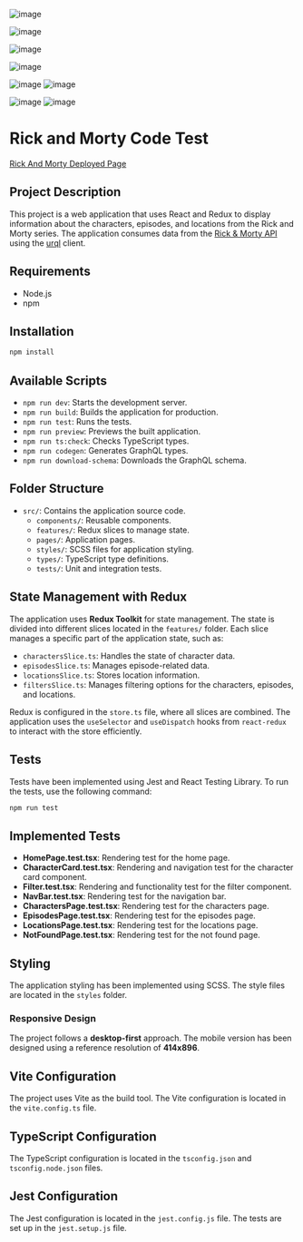 ![image](https://github.com/user-attachments/assets/c18940da-e5bb-4852-9769-be775d10b0f1)

![image](https://github.com/user-attachments/assets/b40fc248-b7bc-4077-ba02-f1fd84ec1cfd)

![image](https://github.com/user-attachments/assets/209a51ae-eac3-403f-a008-6dd2c9d94d6e)

![image](https://github.com/user-attachments/assets/8eedcd8d-f00f-4bcf-91dd-df7c7fa856ac)

![image](https://github.com/user-attachments/assets/c4024680-2f00-4930-8dbd-647cefc32378) ![image](https://github.com/user-attachments/assets/2e45b03a-2075-457c-9e55-b751e180d73c) 

![image](https://github.com/user-attachments/assets/f3fc08f2-2d6d-412a-82c7-48be6d3fcf5f) ![image](https://github.com/user-attachments/assets/84369fbc-1d84-48d3-8201-baa712925b5b)

# Rick and Morty Code Test

[Rick And Morty Deployed Page](https://rickandmorty-bygbz8hyt-gonzalols-projects.vercel.app/)

## Project Description

This project is a web application that uses React and Redux to display information about the characters, episodes, and locations from the Rick and Morty series. The application consumes data from the [Rick & Morty API](https://rickandmortyapi.com/documentation/#graphql) using the [urql](https://formidable.com/open-source/urql/) client.

## Requirements

- Node.js
- npm

## Installation

```bash
npm install
```

## Available Scripts

- `npm run dev`: Starts the development server.
- `npm run build`: Builds the application for production.
- `npm run test`: Runs the tests.
- `npm run preview`: Previews the built application.
- `npm run ts:check`: Checks TypeScript types.
- `npm run codegen`: Generates GraphQL types.
- `npm run download-schema`: Downloads the GraphQL schema.

## Folder Structure

- `src/`: Contains the application source code.
  - `components/`: Reusable components.
  - `features/`: Redux slices to manage state.
  - `pages/`: Application pages.
  - `styles/`: SCSS files for application styling.
  - `types/`: TypeScript type definitions.
  - `tests/`: Unit and integration tests.

## State Management with Redux

The application uses **Redux Toolkit** for state management. The state is divided into different slices located in the `features/` folder. Each slice manages a specific part of the application state, such as:

- `charactersSlice.ts`: Handles the state of character data.
- `episodesSlice.ts`: Manages episode-related data.
- `locationsSlice.ts`: Stores location information.
- `filtersSlice.ts`: Manages filtering options for the characters, episodes, and locations.

Redux is configured in the `store.ts` file, where all slices are combined. The application uses the `useSelector` and `useDispatch` hooks from `react-redux` to interact with the store efficiently.

## Tests

Tests have been implemented using Jest and React Testing Library. To run the tests, use the following command:

```bash
npm run test
```

## Implemented Tests

- **HomePage.test.tsx**: Rendering test for the home page.
- **CharacterCard.test.tsx**: Rendering and navigation test for the character card component.
- **Filter.test.tsx**: Rendering and functionality test for the filter component.
- **NavBar.test.tsx**: Rendering test for the navigation bar.
- **CharactersPage.test.tsx**: Rendering test for the characters page.
- **EpisodesPage.test.tsx**: Rendering test for the episodes page.
- **LocationsPage.test.tsx**: Rendering test for the locations page.
- **NotFoundPage.test.tsx**: Rendering test for the not found page.

## Styling

The application styling has been implemented using SCSS. The style files are located in the `styles` folder.

### Responsive Design

The project follows a **desktop-first** approach. The mobile version has been designed using a reference resolution of **414x896**.

## Vite Configuration

The project uses Vite as the build tool. The Vite configuration is located in the `vite.config.ts` file.

## TypeScript Configuration

The TypeScript configuration is located in the `tsconfig.json` and `tsconfig.node.json` files.

## Jest Configuration

The Jest configuration is located in the `jest.config.js` file. The tests are set up in the `jest.setup.js` file.

